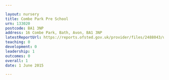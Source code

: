 ```yaml
---

layout: nursery
title: Combe Park Pre School
urn: 133020
postcode: BA1 3NP
address: 16 Combe Park, Bath, Avon, BA1 3NP
latestReportUrl: https://reports.ofsted.gov.uk/provider/files/2488043/urn/133020.pdf
teaching: 0
development: 0
leadership: 1
outcomes: 0
overall: 1
date: 1 June 2015

---
```

